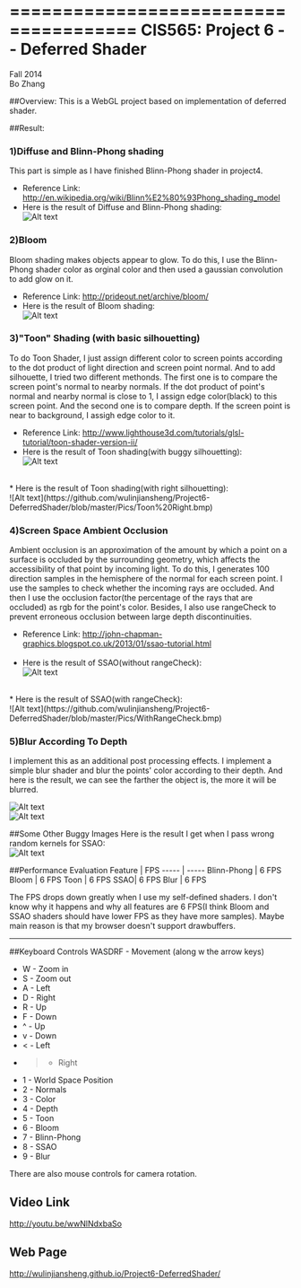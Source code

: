 ======================================
CIS565: Project 6 -- Deferred Shader
======================================
Fall 2014 <br />
Bo Zhang<br />

##Overview:
This is a WebGL project based on implementation of deferred shader.

##Result:
### 1)Diffuse and Blinn-Phong shading<br />
This part is simple as I have finished Blinn-Phong shader in project4.<br />
* Reference Link: http://en.wikipedia.org/wiki/Blinn%E2%80%93Phong_shading_model<br />
* Here is the result of Diffuse and Blinn-Phong shading:<br />
![Alt text](https://github.com/wulinjiansheng/Project6-DeferredShader/blob/master/Pics/BlinnPhong.bmp)

### 2)Bloom<br />
Bloom shading makes objects appear to glow. To do this, I use the Blinn-Phong shader color as orginal color and then used a gaussian convolution to add glow on it.<br />
* Reference Link: http://prideout.net/archive/bloom/<br />
* Here is the result of Bloom shading:<br />
![Alt text](https://github.com/wulinjiansheng/Project6-DeferredShader/blob/master/Pics/Bloom.bmp)

### 3)"Toon" Shading (with basic silhouetting)
To do Toon Shader, I just assign different color to screen points according to the dot product of light direction and screen point normal. And to add silhouette, I tried two different methonds. The first one is to compare the screen point's normal to nearby normals. If the dot product of point's normal and nearby normal is close to 1, I assign edge color(black) to this screen point. And the second one is to compare depth. If the screen point is near to background, I assigh edge color to it.<br />
* Reference Link: http://www.lighthouse3d.com/tutorials/glsl-tutorial/toon-shader-version-ii/<br />
* Here is the result of Toon shading(with buggy silhouetting):<br />
![Alt text](https://github.com/wulinjiansheng/Project6-DeferredShader/blob/master/Pics/ToonBuggy.bmp)
<br />
* Here is the result of Toon shading(with right silhouetting):<br />
![Alt text](https://github.com/wulinjiansheng/Project6-DeferredShader/blob/master/Pics/Toon%20Right.bmp)<br />

### 4)Screen Space Ambient Occlusion
Ambient occlusion is an approximation of the amount by which a point on a surface is occluded by the surrounding geometry, which affects the accessibility of that point by incoming light. To do this, I generates 100 direction samples in the hemisphere of the normal for each screen point. I use the samples to check whether the incoming rays are occluded. And then I use the occlusion factor(the percentage of the rays that are occluded) as rgb for the point's color. Besides, I also use rangeCheck to prevent erroneous occlusion between large depth discontinuities.<br />
* Reference Link: http://john-chapman-graphics.blogspot.co.uk/2013/01/ssao-tutorial.html<br /><br />
* Here is the result of SSAO(without rangeCheck):<br />
![Alt text](https://github.com/wulinjiansheng/Project6-DeferredShader/blob/master/Pics/WithoutRangeCheck.bmp)
<br />
* Here is the result of SSAO(with rangeCheck):<br />
![Alt text](https://github.com/wulinjiansheng/Project6-DeferredShader/blob/master/Pics/WithRangeCheck.bmp)<br />

### 5)Blur According To Depth
I implement this as an additional post processing effects. I implement a simple blur shader and blur the points' color according to their depth. And here is the result, we can see the farther the object is, the more it will be blurred.<br />

![Alt text](https://github.com/wulinjiansheng/Project6-DeferredShader/blob/master/Pics/Blur.bmp)<br />
![Alt text](https://github.com/wulinjiansheng/Project6-DeferredShader/blob/master/Pics/Blur2.bmp)<br />

##Some Other Buggy Images
Here is the result I get when I pass wrong random kernels for SSAO:<br />
![Alt text](https://github.com/wulinjiansheng/Project6-DeferredShader/blob/master/Pics/wrong.bmp)<br />

##Performance Evaluation
Feature | FPS
----- | ----- 
Blinn-Phong | 6 FPS 
Bloom | 6 FPS 
Toon | 6 FPS 
SSAO| 6 FPS
Blur | 6 FPS

The FPS drops down greatly when I use my self-defined shaders. I don't know why it happens and why all features are 6 FPS(I think Bloom and SSAO shaders should have lower FPS as they have more samples). Maybe main reason is that my browser doesn't support drawbuffers. 

-------------------------------------------------------------------------------
##Keyboard Controls
WASDRF - Movement (along w the arrow keys)
* W - Zoom in
* S - Zoom out
* A - Left
* D - Right
* R - Up
* F - Down
* ^ - Up
* v - Down
* < - Left
* > - Right
* 1 - World Space Position
* 2 - Normals
* 3 - Color
* 4 - Depth
* 5 - Toon
* 6 - Bloom
* 7 - Blinn-Phong
* 8 - SSAO
* 9 - Blur

There are also mouse controls for camera rotation.

Video Link
-------------------------------------------------------------------------------
http://youtu.be/wwNlNdxbaSo <br />

Web Page
-------------------------------------------------------------------------------
http://wulinjiansheng.github.io/Project6-DeferredShader/
